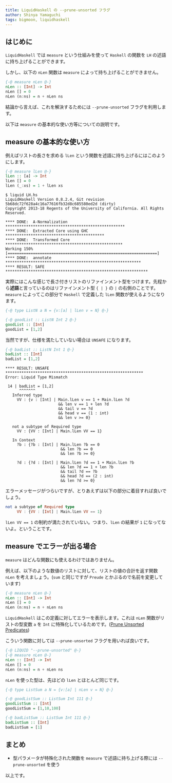 ```yaml
---
title: LiquidHaskell の --prune-unsorted フラグ
author: Shinya Yamaguchi
tags: bigmoon, liquidhaskell
---
```


## はじめに

`LiquidHaskell` では `measure` という仕組みを使って `Haskell` の関数を `LH` の述語に持ち上げることができます。

しかし、以下の `nLen` 関数は `measure` によって持ち上げることができません。

```hs
{-@ measure nLen @-}
nLen :: [Int] -> Int
nLen [] = 0
nLen (n:ns) = n + nLen ns
```

結論から言えば、これを解決するためには `--prune-unsorted` フラグを利用します。

以下は `measure` の基本的な使い方等についての説明です。

<!--more-->

## measure の基本的な使い方

例えばリストの長さを求める `lLen` という関数を述語に持ち上げるにはこのようにします。

```hs
{-@ measure lLen @-}
lLen :: [a] -> Int
lLen [] = 0
lLen (_:xs) = 1 + lLen xs
```

```shell
$ liquid LH.hs
LiquidHaskell Version 0.8.2.4, Git revision 5b68dc72f628a4c16a77616fb32d8c685580ed2d (dirty)
Copyright 2013-18 Regents of the University of California. All Rights Reserved.

**** DONE:  A-Normalization ****************************************************
**** DONE:  Extracted Core using GHC *******************************************
**** DONE:  Transformed Core ***************************************************
Working 150% [=================================================================]
**** DONE:  annotate ***********************************************************
**** RESULT: SAFE **************************************************************
```

実際にはこんな感じで長さ付きリストのリファインメント型をつけます。先程から**述語**と言っているのはリファインメント型 `{ | }` の `|` の右側のことです。`measure` によってこの部分で `Haskell` で定義した `lLen` 関数が使えるようになります。

```hs
{-@ type ListN a N = {v:[a] | lLen v = N} @-}

{-@ goodList :: ListN Int 2 @-}
goodList :: [Int]
goodList = [1,2]
```

当然ですが、仕様を満たしていない場合は `UNSAFE` になります。

```hs
{-@ badList :: ListN Int 1 @-}
badList :: [Int]
badList = [1,2]
```

```shell
**** RESULT: UNSAFE ************************************************************
Error: Liquid Type Mismatch

 14 | badList = [1,2]
      ^^^^^^^
   Inferred type
     VV : {v : [Int] | Main.lLen v == 1 + Main.lLen ?d
                       && len v == 1 + len ?d
                       && tail v == ?d
                       && head v == (1 : int)
                       && len v >= 0}

   not a subtype of Required type
     VV : {VV : [Int] | Main.lLen VV == 1}

   In Context
     ?b : {?b : [Int] | Main.lLen ?b == 0
                        && len ?b == 0
                        && len ?b >= 0}

     ?d : {?d : [Int] | Main.lLen ?d == 1 + Main.lLen ?b
                        && len ?d == 1 + len ?b
                        && tail ?d == ?b
                        && head ?d == (2 : int)
                        && len ?d >= 0}
```

エラーメッセージがつらいですが、とりあえずは以下の部分に着目すれば良いでしょう。

```hs
not a subtype of Required type
     VV : {VV : [Int] | Main.lLen VV == 1}
```

`lLen VV == 1` の制約が満たされていない。つまり、`lLen` の結果が `1` になってないよ。ということです。

## measure でエラーが出る場合

`measure` はどんな関数にも使えるわけではありません。

例えば、以下のような数値のリストに対して、リストの値の合計を返す関数 `nLen` を考えましょう。(`sum` と同じですが `Preude` とかぶるので名前を変更しています)

```hs
{-@ measure nLen @-}
nLen :: [Int] -> Int
nLen [] = 0
nLen (n:ns) = n + nLen ns
```

`LiquidHaskell` はこの定義に対してエラーを表示します。これは `nLen` 関数がリストの型変数 `a` を `Int` に特殊化しているためです。([Prune Unsorted Predicates](https://github.com/ucsd-progsys/liquidhaskell#prune-unsorted-predicates))

こういう関数に対しては `--prune-unsorted` フラグを用いれば良いです。

```hs
{-@ LIQUID "--prune-unsorted" @-}
{-@ measure nLen @-}
nLen :: [Int] -> Int
nLen [] = 0
nLen (n:ns) = n + nLen ns
```

`nLen` を使った型は、先ほどの `lLen` とほとんど同じです。

```hs
{-@ type ListSum a N = {v:[a] | nLen v = N} @-}

{-@ goodListSum :: ListSum Int 111 @-}
goodListSum :: [Int]
goodListSum = [1,10,100]

{-@ badListSum :: ListSum Int 111 @-}
badListSum :: [Int]
badListSum = [1]
```

## まとめ

- 型パラメータが特殊化された関数を `measure` で述語に持ち上げる際には `--prune-unsorted` を使う

以上です。